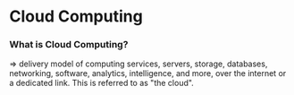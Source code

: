 # Cloud Computing  
### What is Cloud Computing?  
=> delivery model of computing services, servers, storage, databases, networking, software, analytics, intelligence, and more, over the internet or a dedicated link. This is referred to as "the cloud".  
